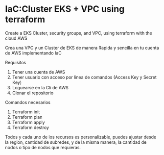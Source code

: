 # IaC:Cluster EKS + VPC using terraform
Create a EKS Cluster, security groups, and VPC, using terraform with the cloud AWS


Crea una VPC y un Cluster de EKS de manera Rapida y sencilla en tu cuenta de AWS implementando IaC


Requisitos
1. Tener una cuenta de AWS
2. Tener usuario con acceso por linea de comandos (Access Key y Secret Key)
3. Loguearse en la Cli de AWS
4. Clonar el repositorio


Comandos necesarios
1. Terraform init
2. Terraform plan
3. Terraform apply
4. Terraform destroy


Todos y cada uno de los recursos es personalizable, puedes ajustar desde la region, cantidad de subredes, y de la misma manera, la cantidad de nodos o tipo de nodos que requieras.
